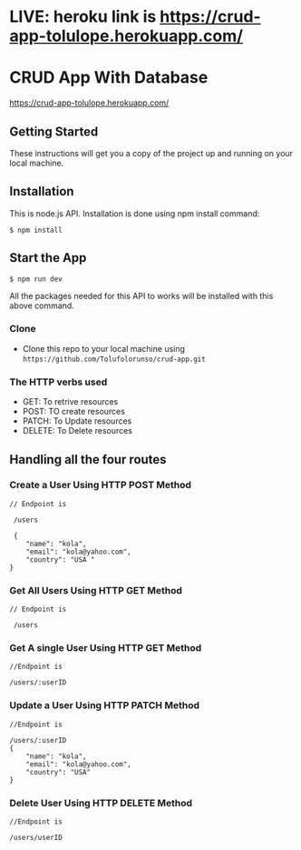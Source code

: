 # LIVE: heroku link is https://crud-app-tolulope.herokuapp.com/

# CRUD App With Database

https://crud-app-tolulope.herokuapp.com/

## Getting Started

These instructions will get you a copy of the project up and running on your
local machine.

## Installation

This is node.js API. Installation is done using npm install command:

```
$ npm install
```

## Start the App

```
$ npm run dev
```

All the packages needed for this API to works will be installed with this above
command.

### Clone

- Clone this repo to your local machine using
  `https://github.com/Tolufolorunso/crud-app.git`

### The HTTP verbs used

- GET: To retrive resources
- POST: TO create resources
- PATCH: To Update resources
- DELETE: To Delete resources

## Handling all the four routes

### Create a User Using HTTP POST Method

```
// Endpoint is

 /users

 {
    "name": "kola",
    "email": "kola@yahoo.com",
    "country": "USA "
}

```

### Get All Users Using HTTP GET Method

```
// Endpoint is

 /users

```

### Get A single User Using HTTP GET Method

```
//Endpoint is

/users/:userID

```

### Update a User Using HTTP PATCH Method

```
//Endpoint is

/users/:userID
{
    "name": "kola",
    "email": "kola@yahoo.com",
    "country": "USA"
}

```

### Delete User Using HTTP DELETE Method

```
//Endpoint is

/users/userID

```

